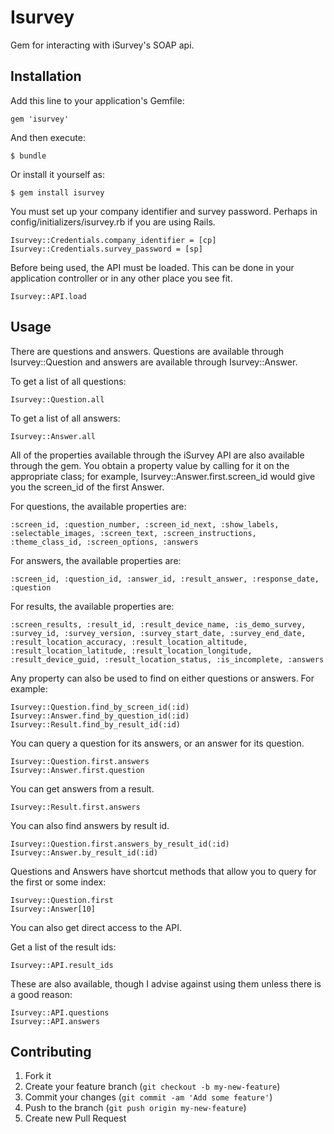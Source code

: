 # Isurvey

Gem for interacting with iSurvey's SOAP api.

## Installation

Add this line to your application's Gemfile:

    gem 'isurvey'

And then execute:

    $ bundle

Or install it yourself as:

    $ gem install isurvey

You must set up your company identifier and survey password.  Perhaps in config/initializers/isurvey.rb if you are using Rails.

    Isurvey::Credentials.company_identifier = [cp]
    Isurvey::Credentials.survey_password = [sp]

Before being used, the API must be loaded.  This can be done in your application controller or in any other place you see fit.

    Isurvey::API.load

## Usage

There are questions and answers.  Questions are available through Isurvey::Question and answers are available through Isurvey::Answer.

To get a list of all questions:

    Isurvey::Question.all

To get a list of all answers:

    Isurvey::Answer.all

All of the properties available through the iSurvey API are also available through the gem.  You obtain a property value by calling for it on the appropriate class; for example, Isurvey::Answer.first.screen_id would give you the screen_id of the first Answer. 

For questions, the available properties are:
    
    :screen_id, :question_number, :screen_id_next, :show_labels, :selectable_images, :screen_text, :screen_instructions, :theme_class_id, :screen_options, :answers

For answers, the available properties are:
    
    :screen_id, :question_id, :answer_id, :result_answer, :response_date, :question

For results, the available properties are:

    :screen_results, :result_id, :result_device_name, :is_demo_survey, :survey_id, :survey_version, :survey_start_date, :survey_end_date, :result_location_accuracy, :result_location_altitude, :result_location_latitude, :result_location_longitude, :result_device_guid, :result_location_status, :is_incomplete, :answers

Any property can also be used to find on either questions or answers.  For example:

    Isurvey::Question.find_by_screen_id(:id)
    Isurvey::Answer.find_by_question_id(:id)
    Isurvey::Result.find_by_result_id(:id)

You can query a question for its answers, or an answer for its question.

    Isurvey::Question.first.answers
    Isurvey::Answer.first.question

You can get answers from a result.

    Isurvey::Result.first.answers

You can also find answers by result id.

    Isurvey::Question.first.answers_by_result_id(:id)
    Isurvey::Answer.by_result_id(:id)

Questions and Answers have shortcut methods that allow you to query for the first or some index:

    Isurvey::Question.first
    Isurvey::Answer[10]

You can also get direct access to the API.

Get a list of the result ids:

    Isurvey::API.result_ids

These are also available, though I advise against using them unless there is a good reason:

    Isurvey::API.questions
    Isurvey::API.answers

## Contributing

1. Fork it
2. Create your feature branch (`git checkout -b my-new-feature`)
3. Commit your changes (`git commit -am 'Add some feature'`)
4. Push to the branch (`git push origin my-new-feature`)
5. Create new Pull Request
